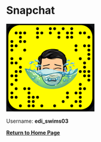 # Snapchat

![snapcode](images/snapcode.png "Scan this QR code")

Username: **edi_swims03**

[**Return to Home Page**](https://edisonwang03.github.io/CSP-Final-Website/)
